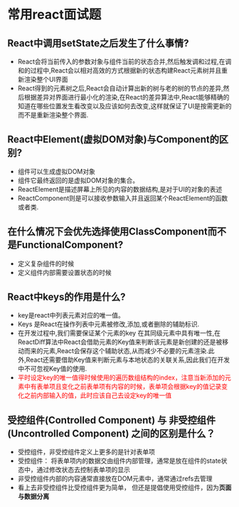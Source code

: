 # 常用react面试题
## React中调用setState之后发生了什么事情?
  * React会将当前传入的参数对象与组件当前的状态合并,然后触发调和过程,在调和的过程中,React会以相对高效的方式根据新的状态构建React元素树并且重新渲染整个UI界面
  * React得到的元素树之后,React会自动计算出新的树与老的树的节点的差异,然后根据差异对界面进行最小化的渲染,在React的差异算法中,React能够精确的知道在哪些位置发生看改变以及应该如何去改变,这样就保证了UI是按需更新的而不是重新渲染整个界面.
## React中Element(虚拟DOM对象)与Component的区别?
  * 组件可以生成虚拟DOM对象
  * 组件它最终返回的是虚拟DOM对象的集合。
  * ReactElement是描述屏幕上所见的内容的数据结构,是对于UI的对象的表述
  * ReactComponent则是可以接收参数输入并且返回某个ReactElement的函数或者类.
## 在什么情况下会优先选择使用ClassComponent而不是FunctionalComponent?
  * 定义复杂组件的时候
  * 定义组件内部需要设置状态的时候
  
## React中keys的作用是什么?
  * key是react中列表元素对应的唯一值。
  * Keys 是React在操作列表中元素被修改,添加,或者删除的辅助标识.
  * 在开发过程中,我们需要保证某个元素的key 在其同级元素中具有唯一性,在ReactDiff算法中React会借助元素的Key值来判断该元素是新创建的还是被移动而来的元素,React会保存这个辅助状态,从而减少不必要的元素渲染.此外,React还需要借助Key值来判断元素与本地状态的关联关系,因此我们在开发中不可忽视Key值的使用.
  * <font color=red>平时设定key的唯一值得时候使用的遍历数组结构的index，注意当新添加的元素中有表单项且变化之前表单项有内容的时候，表单项会根据key的值记录变化之前内部输入的值，此时应该自己去设定key的唯一值</font>
## 受控组件(Controlled Component) 与 非受控组件(Uncontrolled Component) 之间的区别是什么？
  * 受控组件，非受控组件定义上更多的是针对表单项
  * 受控组件： 将表单项内的数据交由组件内部管理，通常是放在组件的state状态中，通过修改状态去控制表单项的显示
  * 非受控组件内部的内容通常直接放在DOM元素中，通常通过refs去管理
  * 看上去非受控组件比受控组件更为简单， 但还是提倡使用受控组件，因为**页面与数据分离**
